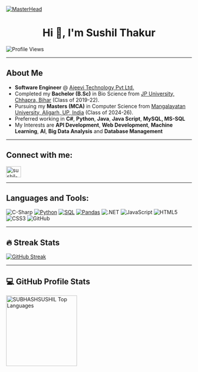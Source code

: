 [![MasterHead](https://visme.co/blog/wp-content/uploads/2019/10/animated-presentation-software-header.gif)]()

<h1 align="center">Hi 👋, I'm Sushil Thakur</h1>

<!--<a href="https://git.io/typing-svg"><img src="https://readme-typing-svg.demolab.com?font=Sixtyfour&size=31&pause=1000&color=8149FF&background=6E40FF00&center=true&vCenter=true&width=2450&height=125&lines=Data+Intelligence+Associate+and+Azure+Data+Engineer;Specializing+in+AML%2C+Cybersecurity%2C+and+Risk+management;Expertise+in+Python%2C+SQL%2C+R%2C+and+advanced+analytics+tools+like+Tableau+and+SAS" alt="Typing SVG" /></a>-->

![Profile Views](https://komarev.com/ghpvc/?username=SUBHASHSUSHIL&color=blue)

---

## About Me  
- **Software Engineer** @ [Ajeevi Technology Pvt Ltd.](https://ajeevi.com)
- Completed my  **Bachelor (B.Sc)** in Bio Science from [JP University, Chhapra, Bihar](https://jpv.ac.in) (Class of 2019-22).
- Pursuing  my **Masters (MCA)** in Computer Science from [Mangalayatan University, Aligarh, UP, India](https://www.mangalayatan.in/) (Class of 2024-26).  
- Preferred working in **C#**, **Python**, **Java**, **Java Script**, **MySQL, MS-SQL**
- My Interests are **API Development**, **Web Development**, **Machine Learning**, **AI**, **Big Data Analysis** and **Database Management**

---

## Connect with me:
<p align="left">
<a href="https://www.linkedin.com/in/sushil-thakur-6529a72a2" target="blank"><img align="center" src="https://raw.githubusercontent.com/rahuldkjain/github-profile-readme-generator/master/src/images/icons/Social/linked-in-alt.svg" alt="sushil-thakur" height="30" width="40" /></a>
</p>

---

## Languages and Tools:
![C-Sharp](https://img.shields.io/badge/-CSharp-3776AB?style=flat&logo=C#&logoColor=white)
<a href="https://github.com/search?q=user%3ASUBHASHSUSHIL+language%3Apython"><img alt="Python" src="https://img.shields.io/badge/Python-14354C.svg?logo=python&logoColor=white"></a>
<a href="https://github.com/search?q=user%3ASUBHASHSUSHIL+language%3Asql"><img alt="SQL" src="https://custom-icon-badges.demolab.com/badge/SQL-025E8C.svg?logo=database&logoColor=white"></a>
<a href="https://github.com/search?q=user%3ASUBHASHSUSHIL+tool%3Apandas"><img alt="Pandas" src="https://img.shields.io/badge/Pandas-150458.svg?logo=pandas&logoColor=white"></a>
![.NET](https://img.shields.io/badge/-.Net-092E20?style=flat&logo=C#&logoColor=white)
![JavaScript](https://img.shields.io/badge/-JavaScript-F7DF1E?style=flat&logo=javascript&logoColor=black)
![HTML5](https://img.shields.io/badge/-HTML5-E34F26?style=flat&logo=html5&logoColor=white)
![CSS3](https://img.shields.io/badge/-CSS3-1572B6?style=flat&logo=css3&logoColor=white)
![GitHub](https://img.shields.io/badge/-GitHub-181717?style=flat&logo=github&logoColor=white)

---

   ## 🔥 Streak Stats
  <p>
    <a href="https://git.io/streak-stats"><img src="https://github-readme-streak-stats-eight.vercel.app?user=SUBHASHSUSHIL&theme=monokai-metallian&border_radius=5&short_numbers=true&card_width=500&card_height=199" alt="GitHub Streak" /></a>
  </p>

  ---

 ## 💻 GitHub Profile Stats

  <a href="https://github-readme-stats.vercel.app/api/top-langs/?username=SUBHASHSUSHIL&theme=react&show_icons=true&hide_border=true&layout=compact&bg_color=1F222E&title_color=F85D7F&icon_color=F8D866">
  <img alt="SUBHASHSUSHIL Top Languages"
       src="https://github-readme-stats.vercel.app/api/top-langs/?username=SUBHASHSUSHIL&theme=react&show_icons=true&hide_border=true&layout=compact&bg_color=1F222E&title_color=F85D7F&icon_color=F8D866" 
       height="192px" />
</a>

<!-- <p><img align="center" src="https://github-readme-streak-stats.herokuapp.com/?user=SUBHASHSUSHIL&" alt="SUBHASHSUSHIL" /></p> -->
